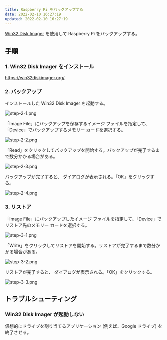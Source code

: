 ```yaml
---
title: Raspberry Pi をバックアップする
date: 2022-02-10 16:27:19
updated: 2022-02-10 16:27:19
---
```


[Win32 Disk Imager][1] を使用して Raspberry Pi をバックアップする。
<!-- more -->
## 手順

### 1. Win32 Disk Imager をインストール

https://win32diskimager.org/

### 2. バックアップ

インストールした Win32 Disk Imager を起動する。

![step-2-1.png](backup-raspberry-pi/step-2-1.png)

「Image File」にバックアップを保存するイメージ ファイルを指定して、「Device」でバックアップするメモリー カードを選択する。

![step-2-2.png](backup-raspberry-pi/step-2-2.png)

「Read」をクリックしてバックアップを開始する。バックアップが完了するまで数分かかる場合がある。

![step-2-3.png](backup-raspberry-pi/step-2-3.png)

バックアップが完了すると、 ダイアログが表示される。「OK」をクリックする。

![step-2-4.png](backup-raspberry-pi/step-2-4.png)

### 3. リストア

「Image File」にバックアップしたイメージ ファイルを指定して、「Device」でリストア先のメモリー カードを選択する。

![step-3-1.png](backup-raspberry-pi/step-3-1.png)

「Write」をクリックしてリストアを開始する。リストアが完了するまで数分かかる場合がある。

![step-3-2.png](backup-raspberry-pi/step-3-2.png)

リストアが完了すると、 ダイアログが表示される。「OK」をクリックする。

![step-3-3.png](backup-raspberry-pi/step-3-3.png)

## トラブルシューティング

### Win32 Disk Imager が起動しない

仮想的にドライブを割り当てるアプリケーション (例えば、Google ドライブ) を終了させる。

[1]: https://www.raspberrypi.org/software/
